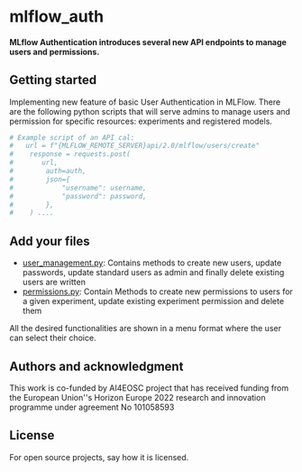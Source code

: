 # mlflow_auth

####  MLflow Authentication introduces several new API endpoints to manage users and permissions.

## Getting started

Implementing new feature of basic User Authentication in MLFlow.
There are the following python scripts that will serve admins to manage users and permission for specific resources: experiments and registered models.

```python
# Example script of an API cal:
#   url = f"{MLFLOW_REMOTE_SERVER}api/2.0/mlflow/users/create"
#    response = requests.post(
#       url,
#        auth=auth,
#        json={
#            "username": username,
#            "password": password,
#        },
#    ) ....


```
## Add your files
* [user_management.py](https://git.scc.kit.edu/m-team/ai/mlflow_auth/-/blob/main/create_user.py): 
Contains methods to create new users, update passwords, update standard users as admin and finally delete existing users are written
* [permissions.py](https://git.scc.kit.edu/m-team/ai/mlflow_auth/-/blob/main/user_experiment_permission.py): Contain Methods to create new permissions to users for a given experiment, update existing experiment permission and delete them

All the desired functionalities are shown in a menu format where the user can select their choice.


## Authors and acknowledgment
This work is co-funded by AI4EOSC project that has received funding from the European Union''s Horizon Europe 2022 research and innovation programme under agreement No 101058593

## License
For open source projects, say how it is licensed.
